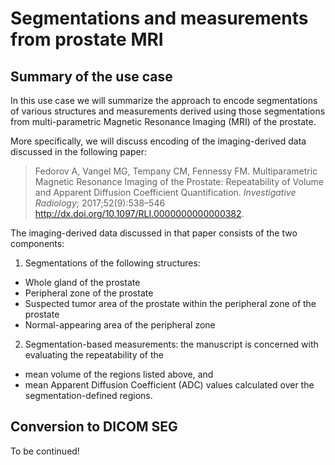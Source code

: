 # Segmentations and measurements from prostate MRI

## Summary of the use case

In this use case we will summarize the approach to encode segmentations of various structures and measurements derived using those segmentations from multi-parametric Magnetic Resonance Imaging (MRI) of the prostate.

More specifically, we will discuss encoding of the imaging-derived data discussed in the following paper:

> Fedorov A, Vangel MG, Tempany CM, Fennessy FM. Multiparametric Magnetic Resonance Imaging of the Prostate: Repeatability of Volume and Apparent Diffusion Coefficient Quantification. _Investigative Radiology_; 2017;52(9):538–546 http://dx.doi.org/10.1097/RLI.0000000000000382.

The imaging-derived data discussed in that paper consists of the two components:

1. Segmentations of the following structures:
 * Whole gland of the prostate
 * Peripheral zone of the prostate
 * Suspected tumor area of the prostate within the peripheral zone of the prostate
 * Normal-appearing area of the peripheral zone

2. Segmentation-based measurements: the manuscript is concerned with evaluating the repeatability of the
 * mean volume of the regions listed above, and
 * mean Apparent Diffusion Coefficient (ADC) values calculated over the segmentation-defined regions.

## Conversion to DICOM SEG

To be continued!




